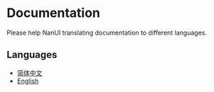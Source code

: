 
# Documentation

Please help NanUI translating documentation to different languages.

## Languages

- [简体中文](zh-hans/README.md)
- [English](en/README.md)
